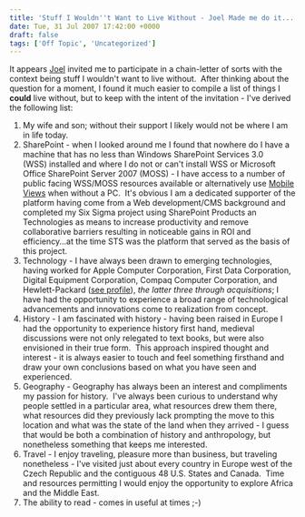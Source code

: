 ```yaml
---
title: 'Stuff I Wouldn''t Want to Live Without - Joel Made me do it...'
date: Tue, 31 Jul 2007 17:42:00 +0000
draft: false
tags: ['Off Topic', 'Uncategorized']
---
```


It appears [Joel](http://blogs.msdn.com/joelo/archive/2007/07/29/stuff-i-wouldn-t-want-to-live-without.aspx) invited me to participate in a chain-letter of sorts with the context being stuff I wouldn't want to live without.  After thinking about the question for a moment, I found it much easier to compile a list of things I **could** live without, but to keep with the intent of the invitation - I've derived the following list:

1.  My wife and son; without their support I likely would not be where I am in life today.
2.  SharePoint - when I looked around me I found that nowhere do I have a machine that has no less than Windows SharePoint Services 3.0 (WSS) installed and where I do not or can't install WSS or Microsoft Office SharePoint Server 2007 (MOSS) - I have access to a number of public facing WSS/MOSS resources available or alternatively use [Mobile Views](http://blogs.technet.com/wbaer/archive/2007/06/04/productivity-on-the-go.aspx) when without a PC.  It's obvious I am a dedicated supporter of the platform having come from a Web development/CMS background and completed my Six Sigma project using SharePoint Products an Technologies as means to increase productivity and remove collaborative barriers resulting in noticeable gains in ROI and efficiency...at the time STS was the platform that served as the basis of this project.
3.  Technology - I have always been drawn to emerging technologies, having worked for Apple Computer Corporation, First Data Corporation, Digital Equipment Corporation, Compaq Computer Corporation, and Hewlett-Packard ([see profile](http://blogs.technet.com/wbaer/about.aspx)), _the latter three through acquisitions_; I have had the opportunity to experience a broad range of technological advancements and innovations come to realization from concept.
4.  History - I am fascinated with history - having been raised in Europe I had the opportunity to experience history first hand, medieval discussions were not only relegated to text books, but were also envisioned in their true form.  This approach inspired thought and interest - it is always easier to touch and feel something firsthand and draw your own conclusions based on what you have seen and experienced.
5.  Geography - Geography has always been an interest and compliments my passion for history.  I've always been curious to understand why people settled in a particular area, what resources drew them there, what resources did they previously lack prompting the move to this location and what was the state of the land when they arrived - I guess that would be both a combination of history and anthropology, but nonetheless something that keeps me interested. 
6.  Travel - I enjoy traveling, pleasure more than business, but traveling nonetheless - I've visited just about every country in Europe west of the Czech Republic and the contiguous 48 U.S. States and Canada.  Time and resources permitting I would enjoy the opportunity to explore Africa and the Middle East.
7.  The ability to read - comes in useful at times ;-)